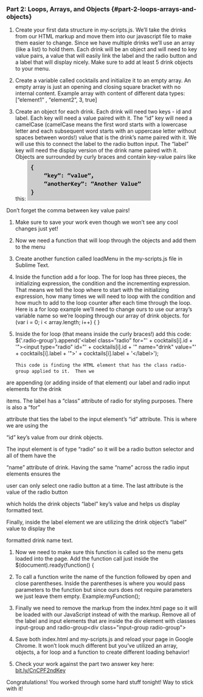 ### Part 2:  Loops, Arrays, and Objects {#part-2-loops-arrays-and-objects}

1.  Create your first data structure in my-scripts.js. We’ll take the drinks from our HTML markup and move them into our javascript file to make them easier to change.  Since we have multiple drinks we’ll use an array (like a list) to hold them.  Each drink will be an object and will need to key value pairs, a value that will easily link the label and the radio button and a label that will display nicely.  Make sure to add at least 5 drink objects to your menu.

1.  Create a variable called cocktails and initialize it to an empty array.  An empty array is just an opening and closing square bracket with no internal content. Example array with content of different data types:[“element1” , “element2”, 3, true]

1.  Create an object for each drink.  Each drink will need two keys - id and label.  Each key will need a value paired with it.  The “id” key will need a camelCase (camelCase means the first word starts with a lowercase letter and each subsequent word starts with an uppercase letter without spaces between words!) value that is the drink’s name paired with it.  We will use this to connect the label to the radio button input.  The “label” key will need the display version of the drink name paired with it. Objects are surrounded by curly braces and contain key-value pairs like this: ![](images/image03.png)

Don’t forget the comma between key value pairs!

1.  Make sure to save your work even though we won’t see any cool changes just yet!

1.  Now we need a function that will loop through the objects and add them to the menu

1.  Create another function called loadMenu in the my-scripts.js file in Sublime Text.  

1.  Inside the function add a for loop. The for loop has three pieces, the initializing expression, the condition and the incrementing expression. That means we tell the loop where to start with the initializing expression, how many times we will need to loop with the condition and how much to add to the loop counter after each time through the loop. Here is a for loop example we’ll need to change ours to use our array’s variable name so we’re looping through our array of drink objects.  for (var i = 0; i &lt; array.length; i++) { }

1.  Inside the for loop (that means inside the curly braces!) add this code: $(&#039;.radio-group&#039;).append(&#039;&lt;label class=”radio” for=&quot;&#039; + cocktails[i].id + &#039;&quot;&gt;&lt;input type=&quot;radio&quot; id=&quot;&#039; + cocktails[i].id + &#039;&quot; name=&quot;drink&quot; value=&quot;&#039; + cocktails[i].label + &#039;&quot;&gt;&#039; + cocktails[i].label + &#039;&lt;/label&gt;&#039;);

        This code is finding the HTML element that has the class radio-group applied to it.  Then we

are appending (or adding inside of that element) our label and radio input elements for the drink

items. The label has a “class” attribute of radio for styling purposes.  There is also a “for”

attribute that ties the label to the input element’s “id” attribute. This is where we are using the

“id” key’s value from our drink objects.  

The input element is of type “radio” so it will be a radio button selector and all of them have the

“name” attribute of drink.  Having the same “name” across the radio input elements ensures the

user can only select one radio button at a time. The last attribute is the value of the radio button

which holds the drink objects “label” key’s value and helps us display formatted text.

Finally, inside the label element we are utilizing the drink object’s “label” value to display the

formatted drink name text.

1.  Now we need to make sure this function is called so the menu gets loaded into the page. Add the function call just inside the $(document).ready(function() {

1.  To call a function write the name of the function followed by open and close parentheses.  Inside the parentheses is where you would pass parameters to the function but since ours does not require parameters we just leave them empty. Example:myFunction();

1.  Finally we need to remove the markup from the index.html page so it will be loaded with our JavaScript instead of with the markup. Remove all of the label and input elements that are inside the div element with classes input-group and radio-group&lt;div class=&quot;input-group radio-group&quot;&gt;

1.  Save both index.html and my-scripts.js and reload your page in Google Chrome.  It won’t look much different but you’ve utilized an array, objects, a for loop and a function to create different loading behavior!

1.  Check your work against the part two answer key here: [bit.ly/CnCPF2ndKey](https://www.google.com/url?q=http://bit.ly/CnCPF2ndKey&sa=D&ust=1478494043550000&usg=AFQjCNEXNxGWyIMxfGqZkJYwWMkKHzcJuA)

Congratulations!  You worked through some hard stuff tonight!  Way to stick with it!